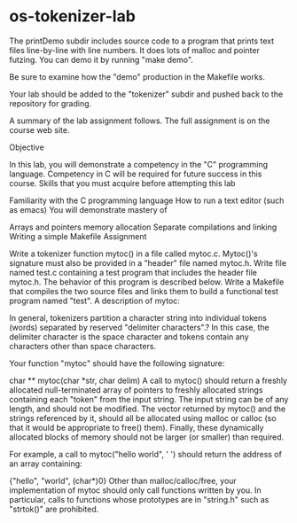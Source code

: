 # os-tokenizer-lab

The printDemo subdir includes source code to a program that 
prints text files line-by-line with line numbers.  It does lots of malloc and 
pointer futzing.  You can demo it by running "make demo".  

Be sure to examine how the "demo" production in the Makefile works.

Your lab should be added to the "tokenizer" subdir and pushed back to
the repository for grading.

A summary of the lab assignment follows. The full assignment is on the
course web site.

Objective

In this lab, you will demonstrate a competency in the "C" programming language. Competency in C will be required for future success in this course.
Skills that you must acquire before attempting this lab

Familiarity with the C programming language
How to run a text editor (such as emacs)
You will demonstrate mastery of

Arrays and pointers
memory allocation
Separate compilations and linking
Writing a simple Makefile
Assignment

Write a tokenizer function mytoc() in a file called mytoc.c. Mytoc()'s
signature must also be provided in a "header" file named mytoc.h.
Write file named test.c containing a test program that includes the
header file mytoc.h. The behavior of this program is described below.
Write a Makefile that compiles the two source files and links them to
build a functional test program named "test".  A description of mytoc:

In general, tokenizers partition a character string into individual
tokens (words) separated by reserved "delimiter characters".? In this
case, the delimiter character is the space character and tokens
contain any characters other than space characters.

Your function "mytoc" should have the following signature:

char ** mytoc(char *str, char delim) A call to mytoc() should return a
freshly allocated null-terminated array of pointers to freshly
allocated strings containing each "token" from the input string. The
input string can be of any length, and should not be modified. The
vector returned by mytoc() and the strings referenced by it, should
all be allocated using malloc or calloc (so that it would be
appropriate to free() them). Finally, these dynamically allocated
blocks of memory should not be larger (or smaller) than required.

For example, a call to mytoc("hello world", ' ') should return the
address of an array containing:

 {"hello", "world", (char*)0} Other than malloc/calloc/free, your
implementation of mytoc should only call functions written by you. In
particular, calls to functions whose prototypes are in "string.h" such
as "strtok()" are prohibited.



